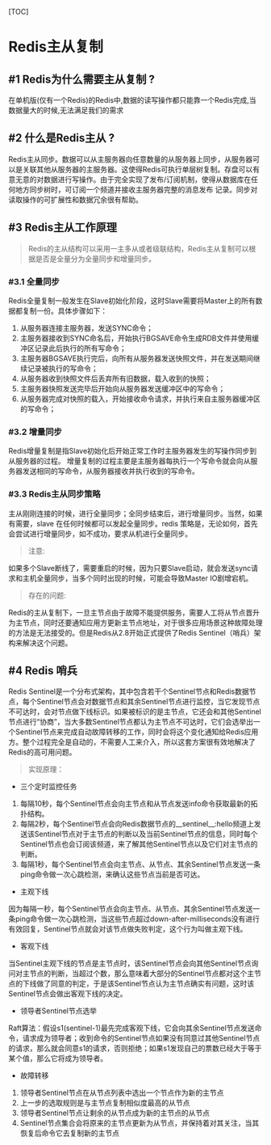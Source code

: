 [TOC]

# Redis主从复制


## #1 Redis为什么需要主从复制 ? 

在单机版(仅有一个Redis)的Redis中,数据的读写操作都只能靠一个Redis完成,当数据量大的时候,无法满足我们的需求

## #2 什么是Redis主从 ? 


Redis主从同步。数据可以从主服务器向任意数量的从服务器上同步，从服务器可以是关联其他从服务器的主服务器。这使得Redis可执行单层树复制。存盘可以有意无意的对数据进行写操作。由于完全实现了发布/订阅机制，使得从数据库在任何地方同步树时，可订阅一个频道并接收主服务器完整的消息发布 记录。同步对读取操作的可扩展性和数据冗余很有帮助。


## #3 Redis主从工作原理 

> Redis的主从结构可以采用一主多从或者级联结构，Redis主从复制可以根据是否是全量分为全量同步和增量同步。

### #3.1 全量同步

Redis全量复制一般发生在Slave初始化阶段，这时Slave需要将Master上的所有数据都复制一份。具体步骤如下： 

1. 从服务器连接主服务器，发送SYNC命令；
2. 主服务器接收到SYNC命名后，开始执行BGSAVE命令生成RDB文件并使用缓冲区记录此后执行的所有写命令；
3. 主服务器BGSAVE执行完后，向所有从服务器发送快照文件，并在发送期间继续记录被执行的写命令；
4. 从服务器收到快照文件后丢弃所有旧数据，载入收到的快照；
5. 主服务器快照发送完毕后开始向从服务器发送缓冲区中的写命令；
6. 从服务器完成对快照的载入，开始接收命令请求，并执行来自主服务器缓冲区的写命令；

### #3.2 增量同步


Redis增量复制是指Slave初始化后开始正常工作时主服务器发生的写操作同步到从服务器的过程。 增量复制的过程主要是主服务器每执行一个写命令就会向从服务器发送相同的写命令，从服务器接收并执行收到的写命令。

### #3.3 Redis主从同步策略

主从刚刚连接的时候，进行全量同步；全同步结束后，进行增量同步。当然，如果有需要，slave 在任何时候都可以发起全量同步。redis 策略是，无论如何，首先会尝试进行增量同步，如不成功，要求从机进行全量同步。

> 注意:

如果多个Slave断线了，需要重启的时候，因为只要Slave启动，就会发送sync请求和主机全量同步，当多个同时出现的时候，可能会导致Master IO剧增宕机。

> 存在的问题: 

Redis的主从复制下，一旦主节点由于故障不能提供服务，需要人工将从节点晋升为主节点，同时还要通知应用方更新主节点地址，对于很多应用场景这种故障处理的方法是无法接受的。但是Redis从2.8开始正式提供了Redis Sentinel（哨兵）架构来解决这个问题。

## #4 Redis 哨兵

Redis Sentinel是一个分布式架构，其中包含若干个Sentinel节点和Redis数据节点，每个Sentinel节点会对数据节点和其余Sentinel节点进行监控，当它发现节点不可达时，会对节点做下线标识。如果被标识的是主节点，它还会和其他Sentinel节点进行“协商”，当大多数Sentinel节点都认为主节点不可达时，它们会选举出一个Sentinel节点来完成自动故障转移的工作，同时会将这个变化通知给Redis应用方。整个过程完全是自动的，不需要人工来介入，所以这套方案很有效地解决了Redis的高可用问题。

> 实现原理：

- 三个定时监控任务

1. 每隔10秒，每个Sentinel节点会向主节点和从节点发送info命令获取最新的拓扑结构。
2. 每隔2秒，每个Sentinel节点会向Redis数据节点的__sentinel__:hello频道上发送该Sentinel节点对于主节点的判断以及当前Sentinel节点的信息，同时每个Sentinel节点也会订阅该频道，来了解其他Sentinel节点以及它们对主节点的判断。
3. 每隔1秒，每个Sentinel节点会向主节点、从节点、其余Sentinel节点发送一条ping命令做一次心跳检测，来确认这些节点当前是否可达。

- 主观下线

因为每隔一秒，每个Sentinel节点会向主节点、从节点、其余Sentinel节点发送一条ping命令做一次心跳检测，当这些节点超过down-after-milliseconds没有进行有效回复，Sentinel节点就会对该节点做失败判定，这个行为叫做主观下线。

- 客观下线

当Sentinel主观下线的节点是主节点时，该Sentinel节点会向其他Sentinel节点询问对主节点的判断，当超过<quorum>个数，那么意味着大部分的Sentinel节点都对这个主节点的下线做了同意的判定，于是该Sentinel节点认为主节点确实有问题，这时该Sentinel节点会做出客观下线的决定。

- 领导者Sentinel节点选举

Raft算法：假设s1(sentinel-1)最先完成客观下线，它会向其余Sentinel节点发送命令，请求成为领导者；收到命令的Sentinel节点如果没有同意过其他Sentinel节点的请求，那么就会同意s1的请求，否则拒绝；如果s1发现自己的票数已经大于等于某个值，那么它将成为领导者。

- 故障转移

1. 领导者Sentinel节点在从节点列表中选出一个节点作为新的主节点
2. 上一步的选取规则是与主节点复制相似度最高的从节点
3. 领导者Sentinel节点让剩余的从节点成为新的主节点的从节点
4. Sentinel节点集合会将原来的主节点更新为从节点，并保持着对其关注，当其恢复后命令它去复制新的主节点





